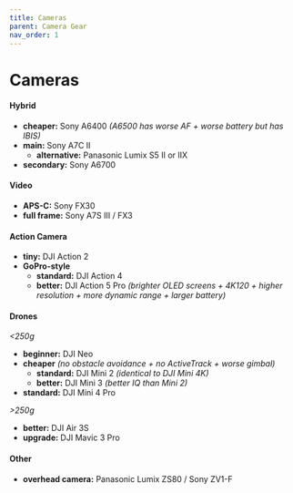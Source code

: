 ```yaml
---
title: Cameras
parent: Camera Gear
nav_order: 1
---
```

# Cameras

#### Hybrid

- **cheaper:** Sony A6400 *(A6500 has worse AF + worse battery but has IBIS)*
- **main:** Sony A7C II
	- **alternative:** Panasonic Lumix S5 II or IIX
- **secondary:** Sony A6700

#### Video 

- **APS-C:** Sony FX30
- **full frame:** Sony A7S III / FX3

#### Action Camera

- **tiny:** DJI Action 2
- **GoPro-style** 
	- **standard:** DJI Action 4
	- **better:** DJI Action 5 Pro *(brighter OLED screens + 4K120 + higher resolution + more dynamic range + larger battery)*

#### Drones

*<250g*
- **beginner:** DJI Neo
- **cheaper** *(no obstacle avoidance + no ActiveTrack + worse gimbal)*
	- **standard:** DJI Mini 2 *(identical to DJI Mini 4K)*
	- **better:** DJI Mini 3 *(better IQ than Mini 2)*
- **standard:** DJI Mini 4 Pro

*>250g*
- **better:** DJI Air 3S
- **upgrade:** DJI Mavic 3 Pro

#### Other

- **overhead camera:** Panasonic Lumix ZS80 / Sony ZV1-F
